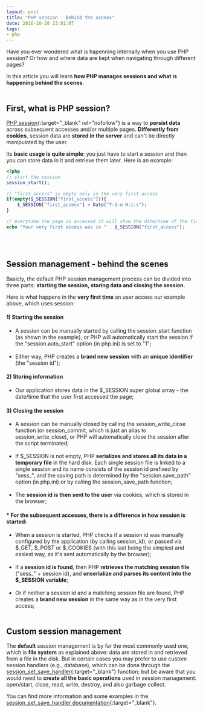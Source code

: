```yaml
---
layout: post
title: "PHP session - Behind the scenes"
date: 2016-10-20 23:01:07
tags:
- php
---
```


Have you ever wondered what is hapenning internally when you use PHP session? Or how and where data are kept when navigating through different pages?

In this article you will learn **how PHP manages sessions and what is happening behind the scenes**.
<br><br>

## First, what is PHP session?
[PHP session](http://php.net/sessions){:target="_blank" rel="nofollow"} is a way to **persist data** across subsequent accesses and/or multiple pages. **Differently from cookies**, session data are **stored in the server** and can't be directly manipulated by the user.

Its **basic usage is quite simple**: you just have to start a session and then you can store data in it and retrieve them later. Here is an example:

```php
<?php
// start the session
session_start();

// "first_access" is empty only in the very first access
if(empty($_SESSION["first_access"])){
	$_SESSION["first_access"] = Date("Y-d-m H:i:s");
}

// everytime the page is accessed it will show the date/time of the first access
echo "Your very first access was in " . $_SESSION["first_access"];
```
<br><br>

## Session management - behind the scenes
Basicly, the default PHP session management process can be divided into three parts: **starting the session, storing data and closing the session**.

Here is what happens in the **very first time** an user access our example above, which uses session:

#### 1) Starting the session
- A session can be manually started by calling the session_start function (as shown in the example), or PHP will automatically start the session if the "session.auto_start" option (in php.ini) is set to "1";<br><br>
- Either way, PHP creates a **brand new session** with an **unique identifier** (the "session id");

#### 2) Storing information
- Our application stores data in the $\_SESSION super global array - the date/time that the user first accessed the page;

#### 3) Closing the session
- A session can be manually closed by calling the session_write_close function (or session_commit, which is just an alias to session_write_close), or PHP will automatically close the session after the script terminated;<br><br>
- If $\_SESSION is not empty, PHP **serializes and stores all its data in a temporary file** in the hard disk. Each single session file is linked to a single session and its name consists of the session id prefixed by "sess\_", and the saving path is determined by the "session.save_path" option (in php.ini) or by calling the session_save_path function;<br><br>
- The **session id is then sent to the user** via cookies, which is stored in the browser;

#### * For the subsequent accesses, there is a difference in how session is started:

- When a session is started, PHP checks if a session id was manually configured by the application (by calling session_id), or passed via $\_GET, $\_POST or $\_COOKIES (with this last being the simplest and easiest way, as it's sent automatically by the browser);<br><br>
- If a **session id is found**, then PHP **retrieves the matching session file** ("sess\_" + session id), and **unserialize and parses its content into the $\_SESSION variable**;<br><br>
- Or if neither a session id and a matching session file are found, PHP creates a **brand new session** in the same way as in the very first access;
<br><br>

## Custom session management

The **default** session management is by far the most commonly used one, which is **file system** as explained above: data are stored in and retrieved from a file in the disk. But in certain cases you may prefer to use custom session handlers (e.g., database), which can be done through the [session_set_save_handler](http://php.net/session_set_save_handler){:target="_blank"} function; but be aware that you would need to **create all the basic operations** used in session management: open/start, close, read, write, destroy, and also garbage collect.

You can find more information and some examples in the [session_set_save_handler documentation](http://php.net/session_set_save_handler){:target="_blank"}.
